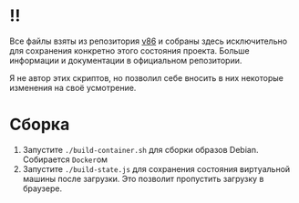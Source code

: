 # !!
Все файлы взяты из репозитория [v86](https://github.com/copy/v86) и собраны здесь исключительно для сохранения конкретно этого состояния проекта. Больше информации и документации в официальном репозитории.

Я не автор этих скриптов, но позволил себе вносить в них некоторые изменения на своё усмотрение.

# Сборка

1. Запустите `./build-container.sh` для сборки образов Debian. Собирается `Docker`ом
2. Запустите `./build-state.js` для сохранения состояния виртуальной машины после загрузки. Это позволит пропустить загрузку в браузере.
